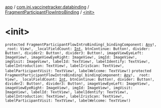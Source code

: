 [app](../../index.md) / [com.jnj.vaccinetracker.databinding](../index.md) / [FragmentParticipantFlowIntroBinding](index.md) / [&lt;init&gt;](./-init-.md)

# &lt;init&gt;

`protected FragmentParticipantFlowIntroBinding(_bindingComponent: `[`Any`](https://kotlinlang.org/api/latest/jvm/stdlib/kotlin/-any/index.html)`!, _root: View!, _localFieldCount: `[`Int`](https://kotlinlang.org/api/latest/jvm/stdlib/kotlin/-int/index.html)`, btnContinue: Button!, divider: Button!, divider2: Button!, divider3: Button!, imageViewEyeLeft: ImageView!, imageViewEyeRight: ImageView!, imgId: ImageView!, imgVisit: ImageView!, labelId: TextView!, labelIdentify: TextView!, labelIntroduction: TextView!, labelIrisScan: TextView!, labelParticipantVisit: TextView!, labelWelcome: TextView!)`
`protected FragmentParticipantFlowIntroBinding(_bindingComponent: `[`Any`](https://kotlinlang.org/api/latest/jvm/stdlib/kotlin/-any/index.html)`!, _root: View!, _localFieldCount: `[`Int`](https://kotlinlang.org/api/latest/jvm/stdlib/kotlin/-int/index.html)`, btnContinue: Button!, divider: Button!, divider2: Button!, divider3: Button!, imageViewEyeLeft: ImageView!, imageViewEyeRight: ImageView!, imgId: ImageView!, imgVisit: ImageView!, labelId: TextView!, labelIdentify: TextView!, labelIntroduction: TextView!, labelIrisScan: TextView!, labelParticipantVisit: TextView!, labelWelcome: TextView!)`